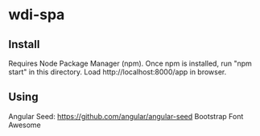 # wdi-spa

## Install
Requires Node Package Manager (npm).
Once npm is installed, run "npm start" in this directory.
Load http://localhost:8000/app in browser.

## Using
Angular Seed: https://github.com/angular/angular-seed
Bootstrap
Font Awesome
